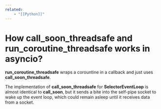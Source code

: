 ```yaml
---
related:
    - "[[Python]]"
---
```


# How call_soon_threadsafe and run_coroutine_threadsafe works in asyncio?

**run_coroutine_threadsafe** wraps a corountine in a callback and just uses
**call_soon_threadsafe**.

The implementation of **call_soon_threadsafe** for **SelectorEventLoop** is
almost identical to **call_soon**, but it sends a bite into the self-pipe socket
to wake up the event loop, which could remain asleep until it receives data from
a socket.
